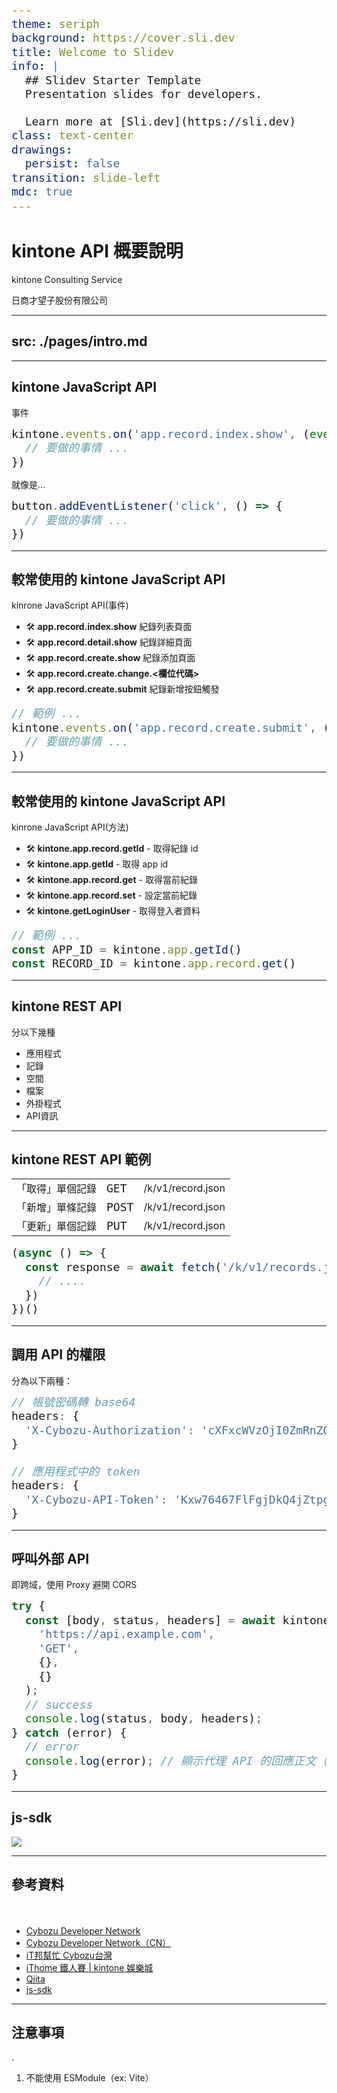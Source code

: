 ```yaml
---
theme: seriph
background: https://cover.sli.dev
title: Welcome to Slidev
info: |
  ## Slidev Starter Template
  Presentation slides for developers.

  Learn more at [Sli.dev](https://sli.dev)
class: text-center
drawings:
  persist: false
transition: slide-left
mdc: true
---
```


# kintone API 概要說明

kintone Consulting Service

日商才望子股份有限公司 

---
src: ./pages/intro.md
---

---

## kintone JavaScript API

事件

```js
kintone.events.on('app.record.index.show', (event) => {
  // 要做的事情 ...
})
```

就像是…

```js 
button.addEventListener('click', () => {
  // 要做的事情 ...  
})
```

<style>
code {
  font-size: 20px;
}
</style>

---

## 較常使用的 kintone JavaScript API

kinrone JavaScript API(事件)

- 🛠 **app.record.index.show** 紀錄列表頁面
- 🛠 **app.record.detail.show** 紀錄詳細頁面
- 🛠 **app.record.create.show** 紀錄添加頁面
- 🛠 **app.record.create.change.<欄位代碼>**
- 🛠 **app.record.create.submit** 紀錄新增按鈕觸發

<v-click>

```js
// 範例 ...
kintone.events.on('app.record.create.submit', (event) => {
  // 要做的事情 ...
})
```
</v-click>

<div class="abs-br m-6 text-xl">
  <a href="https://cybozu.dev/zh-tw/id/9744d83c79ac1b73e5cab2c7/#記錄清單畫面" target="_blank" class="slidev-icon-btn">
    <carbon:link />
  </a>
</div>

<style>
code {
  font-size: 20px;
}
</style>

---

## 較常使用的 kintone JavaScript API

kinrone JavaScript API(方法)

- 🛠 **kintone.app.record.getId** - 取得紀錄 id
- 🛠 **kintone.app.getId** - 取得 app id
- 🛠 **kintone.app.record.get** - 取得當前紀錄
- 🛠 **kintone.app.record.set** - 設定當前紀錄
- 🛠 **kintone.getLoginUser** - 取得登入者資料

<v-click>

```js
// 範例 ...
const APP_ID = kintone.app.getId()
const RECORD_ID = kintone.app.record.get()
```

</v-click>

<div class="abs-br m-6 text-xl">
  <a href="https://cybozu.dev/zh-tw/id/9744d83c79ac1b73e5cab2c7/#get-set" target="_blank" class="slidev-icon-btn">
    <carbon:link />
  </a>
</div>

<style>
code {
  font-size: 20px;
}
</style>

---

## kintone REST API

分以下幾種

* 應用程式
* 記錄
* 空間
* 檔案
* 外掛程式
* API資訊

<div class="abs-br m-6 text-xl">
  <a href="https://cybozu.dev/zh-tw/kintone/docs/rest-api/" target="_blank" class="slidev-icon-btn">
    <carbon:link />
  </a>
</div>

---

## kintone REST API 範例

|  |  |  |
| -------- | -------- | -------- |
| 「取得」單個記錄     | `GET`     | /k/v1/record.json     |
| 「新增」單條記錄     | `POST`     | /k/v1/record.json     |
| 「更新」單個記錄     | `PUT`     | /k/v1/record.json     |

```js
(async () => {
  const response = await fetch('/k/v1/records.json', {
    // ....
  })
})()
```

---

## 調用 API 的權限

分為以下兩種：

```js
// 帳號密碼轉 base64
headers: {
  'X-Cybozu-Authorization': 'cXFxcWVzOjI0ZmRnZGZhYQ=='
}

// 應用程式中的 token
headers: {
  'X-Cybozu-API-Token': 'Kxw76467FlFgjDkQ4jZtpgPFGKcA7y6s5fNn0M0x'
}
```

<style>
code {
  font-size: 18px;
}
</style>

---

## 呼叫外部 API

即跨域，使用 Proxy 避開 CORS

```js
try {
  const [body, status, headers] = await kintone.proxy(
    'https://api.example.com',
    'GET',
    {},
    {}
  );
  // success
  console.log(status, body, headers);
} catch (error) {
  // error
  console.log(error); // 顯示代理 API 的回應正文（字串）
}
```

<div class="abs-br m-6 text-xl">
  <a href="https://cybozu.dev/zh-tw/kintone/docs/js-api/proxy/kintone-proxy/" target="_blank" class="slidev-icon-btn">
    <carbon:link />
  </a>
</div>


<style>
code {
  font-size: 18px;
}
</style>

---

## js-sdk

![](https://hackmd.io/_uploads/H1GQ1mR_0.png)

<div class="abs-br m-6 text-xl">
  <a href="https://hackmd.io/_uploads/H1GQ1mR_0.png" target="_blank" class="slidev-icon-btn">
    <carbon:link />
  </a>
</div>

---

## 參考資料
　
* [Cybozu Developer Network](https://cybozu.dev/zh-tw/kintone/)
* [Cybozu Developer Network（CN）](https://cybozudev.kf5.com/hc/)
* [iT邦幫忙 Cybozu台灣](https://ithelp.ithome.com.tw/users/20170470/articles)
* [iThome 鐵人賽 | kintone 娛樂城](https://ithelp.ithome.com.tw/2024ironman/signup/team/336)
* [Qiita](https://qiita.com/search?q=kintone&sort=created)
* [js-sdk](https://github.com/kintone/js-sdk)

---

## 注意事項
.
1. 不能使用 ESModule（ex: Vite）

